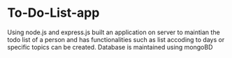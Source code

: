# To-Do-List-app
Using node.js and express.js built an application on server to maintian the todo list of a person and has functionalities such as list accoding to days or specific topics can be created. Database is maintained using mongoBD
